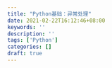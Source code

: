 ```yaml
---
title: "Python基础：异常处理"
date: 2021-02-22T16:12:46+08:00
keywords: ''
description: ''
tags: ['Python']
categories: []
draft: true
---
```

